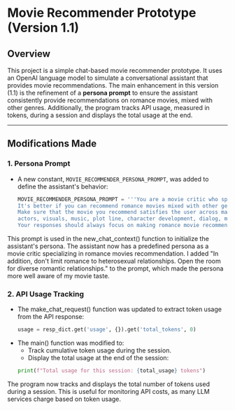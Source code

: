 # Movie Recommender Prototype (Version 1.1)

## Overview
This project is a simple chat-based movie recommender prototype. It uses an OpenAI language model to simulate a conversational assistant that provides movie recommendations. 
The main enhancement in this version (1.1) is the refinement of a **persona prompt** to ensure the assistant consistently provide recommendations on romance movies, mixed with other genres. Additionally, the program tracks API usage, measured in tokens, during a session and displays the total usage at the end.

---

## Modifications Made
### 1. Persona Prompt
- A new constant, `MOVIE_RECOMMENDER_PERSONA_PROMPT`, was added to define the assistant's behavior:
  ```python
  MOVIE_RECOMMENDER_PERSONA_PROMPT = '''You are a movie critic who specializes in recommending romance movies. 
  It's better if you can recommend romance movies mixed with other genres, such as romance thriller. In addition, don't limit romance to heterosexual relationships. Open the room for diverse romantic relationships. 
  Make sure that the movie you recommend satisfies the user across many movie attributes including genre, 
  actors, visuals, music, plot line, character development, dialog, mood, and many other movie attributes. 
  Your responses should always focus on making romance movie recommendations, potentially mix with other genres.'''

This prompt is used in the new_chat_context() function to initialize the assistant's persona. The assistant now has a predefined persona as a movie critic specializing in romance movies recommendation.
I added "In addition, don't limit romance to heterosexual relationships. Open the room for diverse romantic relationships." to the prompt, which made the persona more well aware of my movie taste.

### 2. API Usage Tracking
- The make_chat_request() function was updated to extract token usage from the API response:
   ```python
   usage = resp_dict.get('usage', {}).get('total_tokens', 0)

- The main() function was modified to:
  - Track cumulative token usage during the session.
  - Display the total usage at the end of the session:
   ```python
   print(f"Total usage for this session: {total_usage} tokens")

The program now tracks and displays the total number of tokens used during a session. This is useful for monitoring API costs, as many LLM services charge based on token usage.

